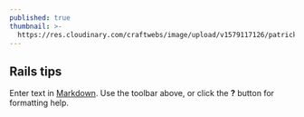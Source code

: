 ```yaml
---
published: true
thumbnail: >-
  https://res.cloudinary.com/craftwebs/image/upload/v1579117126/patrick-perkins-3wylDrjxH-E-unsplash_ouuhpx.jpg
---
```

## Rails tips

Enter text in [Markdown](http://daringfireball.net/projects/markdown/). Use the toolbar above, or click the **?** button for formatting help.
